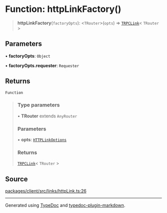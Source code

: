 # Function: httpLinkFactory()

> **httpLinkFactory**(`factoryOpts`): \<`TRouter`\>(`opts`) => [`TRPCLink`](../type-aliases/TRPCLink.md)\< `TRouter` \>

## Parameters

• **factoryOpts**: `Object`

• **factoryOpts\.requester**: `Requester`

## Returns

`Function`

> ### Type parameters
>
> • **TRouter** extends `AnyRouter`
>
> ### Parameters
>
> • **opts**: [`HTTPLinkOptions`](../interfaces/HTTPLinkOptions.md)
>
> ### Returns
>
> [`TRPCLink`](../type-aliases/TRPCLink.md)\< `TRouter` \>
>

## Source

[packages/client/src/links/httpLink.ts:26](https://github.com/trpc/trpc/blob/caccce64/packages/client/src/links/httpLink.ts#L26)

***

Generated using [TypeDoc](https://typedoc.org) and [typedoc-plugin-markdown](https://typedoc-plugin-markdown.org).

